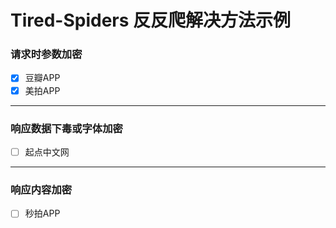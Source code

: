 # Tired-Spiders 反反爬解决方法示例
### 请求时参数加密

- [x] 豆瓣APP
- [x] 美拍APP

---

### 响应数据下毒或字体加密

- [ ] 起点中文网

-----

### 响应内容加密

- [ ] 秒拍APP

